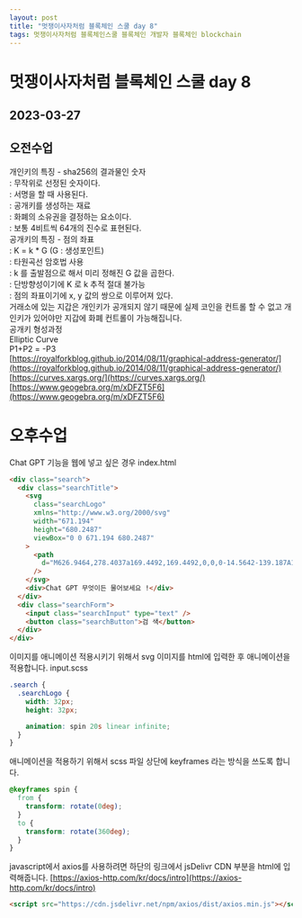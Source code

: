 ```yaml
---
layout: post
title: "멋쟁이사자처럼 블록체인 스쿨 day 8"
tags: 멋쟁이사자처럼 블록체인스쿨 블록체인 개발자 블록체인 blockchain
---
```


# 멋쟁이사자처럼 블록체인 스쿨 day 8

## 2023-03-27

<style>
  .content {
    font-size : 18px;
  }
</style>

## 오전수업

개인키의 특징 - sha256의 결과물인 숫자<br>
: 무작위로 선정된 숫자이다.<br>
: 서명을 할 때 사용된다.<br>
: 공개키를 생성하는 재료<br>
: 화폐의 소유권을 결정하는 요소이다.<br>
: 보통 4비트씩 64개의 진수로 표현된다.<br>
공개키의 특징 - 점의 좌표<br>
: K = k \* G (G : 생성포인트)<br>
: 타원곡선 암호법 사용<br>
: k 를 출발점으로 해서 미리 정해진 G 값을 곱한다.<br>
: 단방향성이기에 K 로 k 추적 절대 불가능<br>
: 점의 좌표이기에 x, y 값의 쌍으로 이루어져 있다.<br>
거래소에 있는 지갑은 개인키가 공개되지 않기 때문에 실제 코인을 컨트롤 할 수 없고 개인키가 있어야만 지갑에 화폐 컨트롤이 가능해집니다.<br>
공개키 형성과정<br>
Elliptic Curve<br>
P1+P2 = -P3<br>
[https://royalforkblog.github.io/2014/08/11/graphical-address-generator/](https://royalforkblog.github.io/2014/08/11/graphical-address-generator/)<br>
[https://curves.xargs.org/](https://curves.xargs.org/)<br>
[https://www.geogebra.org/m/xDFZT5F6](https://www.geogebra.org/m/xDFZT5F6)

# 오후수업

Chat GPT 기능을 웹에 넣고 싶은 경우
index.html

```html
<div class="search">
  <div class="searchTitle">
    <svg
      class="searchLogo"
      xmlns="http://www.w3.org/2000/svg"
      width="671.194"
      height="680.2487"
      viewBox="0 0 671.194 680.2487"
    >
      <path
        d="M626.9464,278.4037a169.4492,169.4492,0,0,0-14.5642-139.187A171.3828,171.3828,0,0,0,427.7883,56.9841,169.45,169.45,0,0,0,299.9746.0034,171.3985,171.3985,0,0,0,136.4751,118.6719,169.5077,169.5077,0,0,0,23.1574,200.8775,171.41,171.41,0,0,0,44.2385,401.845,169.4564,169.4564,0,0,0,58.8021,541.0325a171.4,171.4,0,0,0,184.5945,82.2318A169.4474,169.4474,0,0,0,371.21,680.2454,171.4,171.4,0,0,0,534.7642,561.51a169.504,169.504,0,0,0,113.3175-82.2063,171.4116,171.4116,0,0,0-21.1353-200.9ZM371.2647,635.7758a127.1077,127.1077,0,0,1-81.6027-29.5024c1.0323-.5629,2.8435-1.556,4.0237-2.2788L429.13,525.7575a22.0226,22.0226,0,0,0,11.1306-19.27V315.5368l57.25,33.0567a2.0332,2.0332,0,0,1,1.1122,1.568V508.2972A127.64,127.64,0,0,1,371.2647,635.7758ZM97.3705,518.7985a127.0536,127.0536,0,0,1-15.2074-85.4256c1.0057.6037,2.7624,1.6768,4.0231,2.4012L221.63,514.01a22.04,22.04,0,0,0,22.2492,0L409.243,418.5281v66.1134a2.0529,2.0529,0,0,1-.818,1.7568l-136.92,79.0534a127.6145,127.6145,0,0,1-174.134-46.6532ZM61.7391,223.1114a127.0146,127.0146,0,0,1,66.3545-55.8944c0,1.1667-.067,3.2329-.067,4.6665V328.3561a22.0038,22.0038,0,0,0,11.1173,19.2578l165.3629,95.4695-57.2481,33.055a2.0549,2.0549,0,0,1-1.9319.1752l-136.933-79.1215A127.6139,127.6139,0,0,1,61.7391,223.1114ZM532.0959,332.5668,366.7308,237.0854l57.25-33.0431a2.0455,2.0455,0,0,1,1.93-.1735l136.934,79.0535a127.5047,127.5047,0,0,1-19.7,230.055V351.8247a21.9961,21.9961,0,0,0-11.0489-19.2579Zm56.9793-85.7589c-1.0051-.6174-2.7618-1.6769-4.0219-2.4L449.6072,166.1712a22.07,22.07,0,0,0-22.2475,0L261.9963,261.6543V195.5409a2.0529,2.0529,0,0,1,.818-1.7567l136.9205-78.988a127.4923,127.4923,0,0,1,189.34,132.0117ZM230.8716,364.6456,173.6082,331.589a2.0321,2.0321,0,0,1-1.1122-1.57V171.8835A127.4926,127.4926,0,0,1,381.5636,73.9884c-1.0322.5633-2.83,1.5558-4.0236,2.28L242.0957,154.5044a22.0025,22.0025,0,0,0-11.1306,19.2566Zm31.0975-67.0521L335.62,255.0559l73.6488,42.51v85.0481L335.62,425.1266l-73.6506-42.5122Z"
      />
    </svg>
    <div>Chat GPT 무엇이든 물어보세요 !</div>
  </div>
  <div class="searchForm">
    <input class="searchInput" type="text" />
    <button class="searchButton">검 색</button>
  </div>
</div>
```

이미지를 애니메이션 적용시키기 위해서 svg 이미지를 html에 입력한 후 애니메이션을 적용합니다.
input.scss

```scss
.search {
  .searchLogo {
    width: 32px;
    height: 32px;

    animation: spin 20s linear infinite;
  }
}
```

애니메이션을 적용하기 위해서 scss 파일 상단에
keyframes 라는 방식을 쓰도록 합니다.

```scss
@keyframes spin {
  from {
    transform: rotate(0deg);
  }
  to {
    transform: rotate(360deg);
  }
}
```

javascript에서 axios를 사용하려면 하단의 링크에서 jsDelivr CDN 부분을 html에 입력해줍니다.
[https://axios-http.com/kr/docs/intro](https://axios-http.com/kr/docs/intro)

```html
<script src="https://cdn.jsdelivr.net/npm/axios/dist/axios.min.js"></script>
```
